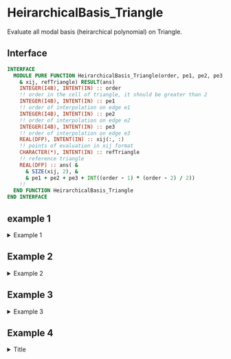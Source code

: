 # HeirarchicalBasis_Triangle

<!-- markdownlint-disable MD041 MD013 MD033 MD012 -->

Evaluate all modal basis (heirarchical polynomial) on Triangle.

## Interface

<Tabs>
<TabItem value="interface" label="܀ Interface" default>

```fortran
INTERFACE
  MODULE PURE FUNCTION HeirarchicalBasis_Triangle(order, pe1, pe2, pe3,&
    & xij, refTriangle) RESULT(ans)
    INTEGER(I4B), INTENT(IN) :: order
    !! order in the cell of triangle, it should be greater than 2
    INTEGER(I4B), INTENT(IN) :: pe1
    !! order of interpolation on edge e1
    INTEGER(I4B), INTENT(IN) :: pe2
    !! order of interpolation on edge e2
    INTEGER(I4B), INTENT(IN) :: pe3
    !! order of interpolation on edge e3
    REAL(DFP), INTENT(IN) :: xij(:, :)
    !! points of evaluation in xij format
    CHARACTER(*), INTENT(IN) :: refTriangle
    !! reference triangle
    REAL(DFP) :: ans( &
      & SIZE(xij, 2), &
      & pe1 + pe2 + pe3 + INT((order - 1) * (order - 2) / 2))
    !!
  END FUNCTION HeirarchicalBasis_Triangle
END INTERFACE
```

</TabItem>

<TabItem value="close" label="↢ ">

</TabItem>

</Tabs>

## example 1

<details>
<summary>Example 1</summary>
<div>

import EXAMPLE41 from "./examples/_HeirarchicalBasis_Triangle_test_1.md";

<EXAMPLE41 />

</div>
</details>

## Example 2

<details>
<summary>Example 2</summary>
<div>

import EXAMPLE49 from "./examples/_HeirarchicalBasis_Triangle_test_2.md";

<EXAMPLE49 />

</div>
</details>

## Example 3

<details>
<summary>Example 3</summary>
<div>

import EXAMPLE57 from "./examples/_HeirarchicalBasis_Triangle_test_3.md";

<EXAMPLE57 />

</div>
</details>

## Example 4

<details>
<summary>Title</summary>
<div>

import EXAMPLE65 from "./examples/_HeirarchicalBasis_Triangle_test_4.md";

<EXAMPLE65 />

</div>
</details>
